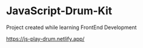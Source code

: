 # JavaScript-Drum-Kit

Project created while learning FrontEnd Development

<span><a href="https://js-play-drum.netlify.app/">https://js-play-drum.netlify.app/</a></span>
